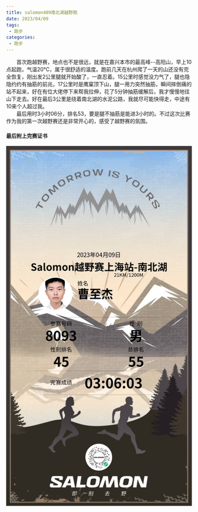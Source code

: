 ```yaml
---
title: salomon409南北湖越野跑
date: 2023/04/09
tags: 
 - 跑步
categories:
 - 跑步
---
```


&emsp;&emsp;首次跑越野赛，地点也不是很远，就是在嘉兴本市的最高峰--高阳山，早上10点起跑，气温20℃，属于很舒适的温度。跑前几天在杭州爬了一天的山还没有完全恢复，刚出发2公里腿就开始酸了，一直忍着。15公里时感觉没力气了，腿也隐隐约约有抽筋的前兆，17公里时是鹰窠顶下山，腿一用力突然抽筋，瞬间摔倒痛的站不起来，好在有位大佬停下来帮我拉伸，花了5分钟抽筋缓解后，我才慢慢地往山下走去。好在最后3公里是绕着南北湖的水泥公路，我就尽可能快得走，中途有10来个人超过我。\
&emsp;&emsp;最后用时3小时06分，排名53，要是腿不抽筋是能进3小时的。不过这次比赛作为我的第一次越野赛还是非常开心的，感受了越野赛的氛围。
#### 最后附上完赛证书
<img src="./img/1.png"/>
